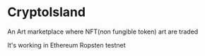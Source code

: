 # CryptoIsland
An Art marketplace where NFT(non fungible token) art are traded

It's working in Ethereum Ropsten testnet
